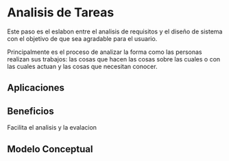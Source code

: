 # Analisis de Tareas
Este paso es el eslabon entre el analisis de requisitos y el diseño de sistema con el objetivo de que sea agradable para el usuario. 

Principalmente es el proceso de analizar la forma como las personas realizan sus trabajos: las cosas que hacen las cosas sobre las cuales o con las cuales actuan y las cosas que necesitan conocer.

## Aplicaciones
## Beneficios
Facilita el analisis y la evalacion
## Modelo Conceptual

